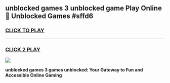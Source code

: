 
## unblocked games 3 unblocked game Play Online 👋 Unblocked Games #sffd6
<h3>
<a href="https://premium.freeplayer.one?title=unblocked_games_3&ref=21F">CLICK TO PLAY</a></h3>
<hr>

<h3>
<a href="https://premium.freeplayer.one?title=unblocked_games_3&ref=21F">CLICK 2 PLAY</a>
  
</h3>

<a href="https://premium.freeplayer.one?title=unblocked_games_3&ref=21F/"><img src="https://clearcache.store/games.png"></a>


**unblocked games 3 games unblocked: Your Gateway to Fun and Accessible Online Gaming**
